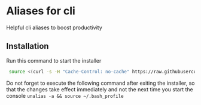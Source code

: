 # Aliases for cli
Helpful cli aliases to boost productivity

## Installation
Run this command to start the installer
``` bash
 source <(curl -s -H "Cache-Control: no-cache" https://raw.githubusercontent.com/doxsch/cli_aliases/master/dist/bash/install.sh)
 ```

Do not forget to execute the following command after exiting the installer, so that the changes take effect immediately and not the next time you start the console
`unalias -a && source ~/.bash_profile`
